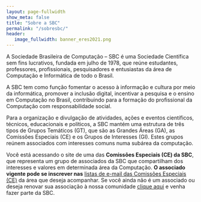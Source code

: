 ```yaml
---
layout: page-fullwidth
show_meta: false
title: "Sobre a SBC"
permalink: "/sobresbc/"
header:
   image_fullwidth: banner_eres2021.png
---
```

<p>A Sociedade Brasileira de Computação – SBC é uma Sociedade Científica sem fins lucrativos, fundada em julho de 1978, que reúne estudantes, professores, profissionais, pesquisadores e entusiastas da área de Computação e Informática de todo o Brasil. </p>

<p>A SBC tem como função fomentar o acesso à informação e cultura por meio da informática, promover a inclusão digital, incentivar a pesquisa e o ensino em Computação no Brasil, contribuindo para a formação do profissional da Computação com responsabilidade social.</p>

<p>Para a organização e divulgação de atividades, ações e eventos científicos, técnicos, educacionais e políticos, a SBC mantém uma estrutura de três tipos de Grupos Temáticos (GT), que são as Grandes Áreas (GA), as Comissões Especiais (CE) e os Grupos de Interesses (GI). Estes grupos reúnem associados com interesses comuns numa subárea da computação.</p>

<p>Você está acessando o site de uma das <b>Comissões Especiais (CE) da SBC</b>, que representa um grupo de associados da SBC que compartilham dos interesses e valores em determinada área da Computação. <b>O associado vigente pode se inscrever nas</b> <a href="https://www.sbc.org.br/403-comissoes-especiais">listas de e-mail das Comissões Especiais (CE)</a> da área que deseja acompanhar. Se você ainda não é um associado ou deseja renovar sua associação à nossa comunidade <a href="https://centraldesistemas.sbc.org.br/mom">clique aqui</a> e venha fazer parte da SBC.</p>

